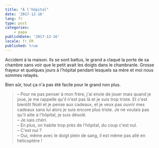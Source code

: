 ```yaml
---
title: "À l'hôpital"
date: '2017-12-16'
lang: fr
type: post
categories:
    - papa
publishDate: '2017-12-16'
locale: fr_FR
published: true
---
```


Accident à la maison. Ils se sont battus, le grand a claqué la porte de sa chambre sans voir que le petit avait les doigts dans le chambranle. Grosse frayeur et quelques jours à l'hôpital pendant lesquels sa mère et moi nous sommes relayés.

Bien sûr, tout ça n'a pas été facile pour le grand non plus.

<!-- more -->

> – Pour ne pas penser à mon frère, j'ai envie de jouer mais quand je joue, je me rappelle qu'il n'est pas là et je suis trop triste. Et c'est bientôt Noël et je pense aux cadeaux, et je veux pas ouvrir mes cadeaux sans lui alors je suis encore plus triste. Je ne voulais pas qu'il aille à l'hôpital, je suis désolé.  
> – Je sais chéri.  
> – En plus, on habite trop près de l'hôpital, du coup c'est nul.  
> – C'est nul ?  
> – Oui, même avec le doigt plein de sang, il est même pas allé en hélicoptère !